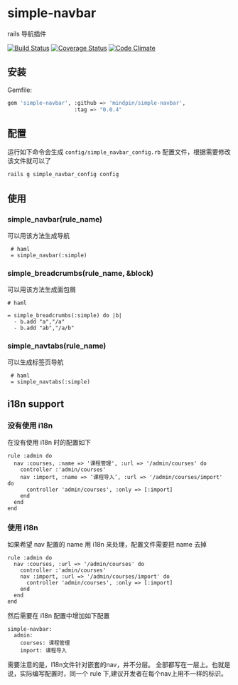 simple-navbar
=============

rails 导航插件

[![Build Status](https://travis-ci.org/mindpin/simple-navbar.png?branch=master)](https://travis-ci.org/mindpin/simple-navbar)
[![Coverage Status](https://coveralls.io/repos/mindpin/simple-navbar/badge.png?branch=master)](https://coveralls.io/r/mindpin/simple-navbar)
[![Code Climate](https://codeclimate.com/github/mindpin/simple-navbar.png)](https://codeclimate.com/github/mindpin/simple-navbar)

## 安装

Gemfile:  
```bash
gem 'simple-navbar', :github => 'mindpin/simple-navbar',
                     :tag => "0.0.4"
```

## 配置

运行如下命令会生成 `config/simple_navbar_config.rb` 配置文件，根据需要修改该文件就可以了
```bash
rails g simple_navbar_config config
```

## 使用

### simple_navbar(rule_name)
可以用该方法生成导航  
```haml
 # haml
 = simple_navbar(:simple)
```

### simple_breadcrumbs(rule_name, &block)
可以用该方法生成面包屑
```haml
# haml

= simple_breadcrumbs(:simple) do |b|
  - b.add "a","/a"
  - b.add "ab","/a/b"
```

### simple_navtabs(rule_name)
可以生成标签页导航
```haml
 # haml
 = simple_navtabs(:simple)
```

## i18n support

### 没有使用 i18n
在没有使用 i18n 时的配置如下
```
rule :admin do
  nav :courses, :name => '课程管理', :url => '/admin/courses' do
    controller :'admin/courses'
    nav :import, :name => ‘课程导入’, :url => '/admin/courses/import' do
      controller 'admin/courses', :only => [:import]
    end
  end
end
```

### 使用 i18n
如果希望 nav 配置的 name 用 i18n 来处理，配置文件需要把 name 去掉
```
rule :admin do
  nav :courses, :url => '/admin/courses' do
    controller :'admin/courses'
    nav :import, :url => '/admin/courses/import' do
      controller 'admin/courses', :only => [:import]
    end
  end
end
```

然后需要在 i18n 配置中增加如下配置
```
simple-navbar:
  admin:
    courses: 课程管理
    import: 课程导入
```

需要注意的是，I18n文件针对嵌套的nav，并不分层。
全部都写在一层上。也就是说，实际编写配置时，同一个 rule 下,建议开发者在每个nav上用不一样的标识。
